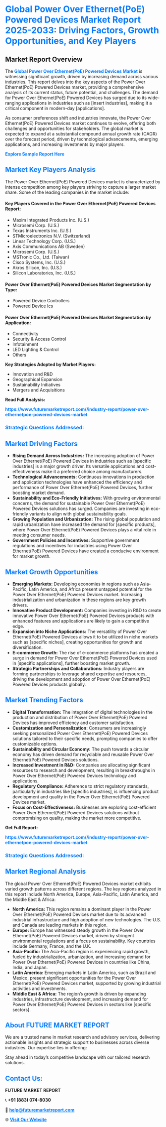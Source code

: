 <h1 style="color: #007BFF;">Global Power Over Ethernet(PoE) Powered Devices Market Report 2025-2033: Driving Factors, Growth Opportunities, and Key Players</h1>

<section id="overview">
<h2>Market Report Overview</h2>
<p>The <a href="https://www.futuremarketreport.com//industry-report/power-over-ethernetpoe-powered-devices-market" style="color: #007BFF; text-decoration: none;"><strong>Global Power Over Ethernet(PoE) Powered Devices Market</strong></a> is witnessing significant growth, driven by increasing demand across various industries. This report delves into the key aspects of the Power Over Ethernet(PoE) Powered Devices market, providing a comprehensive analysis of its current status, future potential, and challenges. The demand for Power Over Ethernet(PoE) Powered Devices has surged due to its wide-ranging applications in industries such as [insert industries], making it a critical component in modern-day [applications].</p>
<p>As consumer preferences shift and industries innovate, the Power Over Ethernet(PoE) Powered Devices market continues to evolve, offering both challenges and opportunities for stakeholders. The global market is expected to expand at a substantial compound annual growth rate (CAGR) over the forecast period, driven by technological advancements, emerging applications, and increasing investments by major players.</p>
</section>

<section id="overview">
<p><a href="https://www.futuremarketreport.com//request-sample/reportId=90715" style="color: #007BFF; text-decoration: none;"><strong>Explore Sample Report Here</strong></a></p>
</section>

<section id="key-players">
<h2 style="color: #007BFF;">Market Key Players Analysis</h2>
<p>The Power Over Ethernet(PoE) Powered Devices market is characterized by intense competition among key players striving to capture a larger market share. Some of the leading companies in the market include:</p>
<h4>Key Players Covered in the Power Over Ethernet(PoE) Powered Devices Report:</h4>
<ul><li>Maxim Integrated Products Inc. (U.S.)</li><li>Microsemi Corp. (U.S.)</li><li>Texas Instruments Inc. (U.S.)</li><li>STMicroelectronics N.V. (Switzerland)</li><li>Linear Technology Corp. (U.S.)</li><li>Axis Communications AB (Sweden)</li><li>Microsemi Corp. (U.S.)</li><li>MSTronic Co., Ltd. (Taiwan)</li><li>Cisco Systems, Inc. (U.S.)</li><li>Akros Silicon, Inc. (U.S.)</li><li>Silicon Laboratories, Inc. (U.S.)</li></ul>
<h4>Power Over Ethernet(PoE) Powered Devices Market Segmentation by Type:</h4>
<ul><li>Powered Device Controllers</li><li>Powered Device Ics</li></ul>

<h4>Power Over Ethernet(PoE) Powered Devices Market Segmentation by Application:</h4>
<ul><li>Connectivity</li><li>Security &amp; Access Control</li><li>Infotainment</li><li>LED Lighting &amp; Control</li><li>Others</li></ul>
<p><strong>Key Strategies Adopted by Market Players:</strong></p>
<ul>
<li>Innovation and R&D</li>
<li>Geographical Expansion</li>
<li>Sustainability Initiatives</li>
<li>Mergers and Acquisitions</li>
</ul>
</section>

<section>
<p><strong>Read Full Analysis: </strong></p><a href="https://www.futuremarketreport.com//industry-report/power-over-ethernetpoe-powered-devices-market" style="color: #007BFF; text-decoration: none;"><strong>https://www.futuremarketreport.com//industry-report/power-over-ethernetpoe-powered-devices-market</strong></a>
<h3 style="color: #007BFF;">Strategic Questions Addressed:</h3>
</section>

<section id="driving-factors">
<h2 style="color: #007BFF;">Market Driving Factors</h2>
<ul>
<li><strong>Rising Demand Across Industries:</strong> The increasing adoption of Power Over Ethernet(PoE) Powered Devices in industries such as [specific industries] is a major growth driver. Its versatile applications and cost-effectiveness make it a preferred choice among manufacturers.</li>
<li><strong>Technological Advancements:</strong> Continuous innovations in production and application technologies have enhanced the efficiency and performance of Power Over Ethernet(PoE) Powered Devices, further boosting market demand.</li>
<li><strong>Sustainability and Eco-Friendly Initiatives:</strong> With growing environmental concerns, the demand for sustainable Power Over Ethernet(PoE) Powered Devices solutions has surged. Companies are investing in eco-friendly variants to align with global sustainability goals.</li>
<li><strong>Growing Population and Urbanization:</strong> The rising global population and rapid urbanization have increased the demand for [specific products], where Power Over Ethernet(PoE) Powered Devices plays a vital role in meeting consumer needs.</li>
<li><strong>Government Policies and Incentives:</strong> Supportive government regulations and incentives for industries using Power Over Ethernet(PoE) Powered Devices have created a conducive environment for market growth.</li>
</ul>
</section>

<section id="growth-opportunities">
<h2 style="color: #007BFF;">Market Growth Opportunities</h2>
<ul>
<li><strong>Emerging Markets:</strong> Developing economies in regions such as Asia-Pacific, Latin America, and Africa present untapped potential for the Power Over Ethernet(PoE) Powered Devices market. Increasing industrialization and urbanization in these regions are key growth drivers.</li>
<li><strong>Innovative Product Development:</strong> Companies investing in R&D to create innovative Power Over Ethernet(PoE) Powered Devices products with enhanced features and applications are likely to gain a competitive edge.</li>
<li><strong>Expansion into Niche Applications:</strong> The versatility of Power Over Ethernet(PoE) Powered Devices allows it to be utilized in niche markets such as [specific niches], creating opportunities for growth and diversification.</li>
<li><strong>E-commerce Growth:</strong> The rise of e-commerce platforms has created a surge in demand for Power Over Ethernet(PoE) Powered Devices used in [specific applications], further boosting market growth.</li>
<li><strong>Strategic Partnerships and Collaborations:</strong> Industry players are forming partnerships to leverage shared expertise and resources, driving the development and adoption of Power Over Ethernet(PoE) Powered Devices products globally.</li>
</ul>
</section>

<section id="trending-factors">
<h2 style="color: #007BFF;">Market Trending Factors</h2>
<ul>
<li><strong>Digital Transformation:</strong> The integration of digital technologies in the production and distribution of Power Over Ethernet(PoE) Powered Devices has improved efficiency and customer satisfaction.</li>
<li><strong>Customization and Personalization:</strong> Consumers are increasingly seeking personalized Power Over Ethernet(PoE) Powered Devices solutions tailored to their specific needs, prompting companies to offer customizable options.</li>
<li><strong>Sustainability and Circular Economy:</strong> The push towards a circular economy has driven demand for recyclable and reusable Power Over Ethernet(PoE) Powered Devices solutions.</li>
<li><strong>Increased Investment in R&D:</strong> Companies are allocating significant resources to research and development, resulting in breakthroughs in Power Over Ethernet(PoE) Powered Devices technology and applications.</li>
<li><strong>Regulatory Compliance:</strong> Adherence to strict regulatory standards, particularly in industries like [specific industries], is influencing product development and quality in the Power Over Ethernet(PoE) Powered Devices market.</li>
<li><strong>Focus on Cost-Effectiveness:</strong> Businesses are exploring cost-efficient Power Over Ethernet(PoE) Powered Devices solutions without compromising on quality, making the market more competitive.</li>
</ul>
</section>

<section>
<p><strong>Get Full Report: </strong></p><a href="https://www.futuremarketreport.com//industry-report/power-over-ethernetpoe-powered-devices-market" style="color: #007BFF; text-decoration: none;"><strong>https://www.futuremarketreport.com//industry-report/power-over-ethernetpoe-powered-devices-market</strong></a>
<h3 style="color: #007BFF;">Strategic Questions Addressed:</h3>
</section>


<section id="regional-analysis">
<h2 style="color: #007BFF;">Market Regional Analysis</h2>
<p>The global Power Over Ethernet(PoE) Powered Devices market exhibits varied growth patterns across different regions. The key regions analyzed in this report include North America, Europe, Asia-Pacific, Latin America, and the Middle East & Africa:</p>
<ul>
<li><strong>North America:</strong> This region remains a dominant player in the Power Over Ethernet(PoE) Powered Devices market due to its advanced industrial infrastructure and high adoption of new technologies. The U.S. and Canada are leading markets in this region.</li>
<li><strong>Europe:</strong> Europe has witnessed steady growth in the Power Over Ethernet(PoE) Powered Devices market, driven by stringent environmental regulations and a focus on sustainability. Key countries include Germany, France, and the U.K.</li>
<li><strong>Asia-Pacific:</strong> The Asia-Pacific region is experiencing rapid growth, fueled by industrialization, urbanization, and increasing demand for Power Over Ethernet(PoE) Powered Devices in countries like China, India, and Japan.</li>
<li><strong>Latin America:</strong> Emerging markets in Latin America, such as Brazil and Mexico, present significant opportunities for the Power Over Ethernet(PoE) Powered Devices market, supported by growing industrial activities and investments.</li>
<li><strong>Middle East & Africa:</strong> The region’s growth is driven by expanding industries, infrastructure development, and increasing demand for Power Over Ethernet(PoE) Powered Devices in sectors like [specific sectors].</li>
</ul>
</section>

<footer>
<h2 style="color: #007BFF;">About FUTURE MARKET REPORT</h2>
<p>We are a trusted name in market research and advisory services, delivering actionable insights and strategic support to businesses across diverse industries. Our expertise lies in offering:</p>

<p>Stay ahead in today’s competitive landscape with our tailored research solutions.</p>

<h2 style="color: #007BFF;">Contact Us:</h2>
<p><strong>FUTURE MARKET REPORT</strong></p>
<p>📞 <strong>+91 (883) 074-8030</strong></p>
<p>📧 <strong><a href="mailto:help@futuremarketreport.com" style="color: #007BFF;">help@futuremarketreport.com</a></strong></p>
<p>🌐 <strong><a href="https://www.futuremarketreport.com/" style="color: #007BFF;">Visit Our Website</a></strong></p>
</footer>
